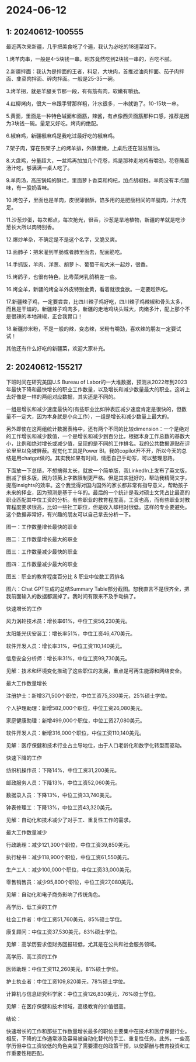 # 2024-06-12

## 1: 20240612-100555

最近两次来新疆，几乎把美食吃了个遍，我认为必吃的18道菜如下。

1.烤羊肉串，一般是4-5块钱一串。昭苏竟然吃到2块钱一串的，百吃不腻。

2.新疆拌面：我认为是拌面的王者，料足，大块肉，首推过油肉拌面、茄子肉拌面、韭菜肉拌面、碎肉拌面。一般是25-35一碗。

3.烤羊拐，就是羊腿关节那一段，有有筋有肉，软嫩有嚼劲。

4.红柳烤肉，很大一串跟手臂那样粗，汁水很多，一串就饱了。10-15块一串。

5.黄面，里面是一种特色碱面和面筋，辣酱，有点像西贝面筋那种口感，推荐是因为3块钱一碗。量足又好吃。烤肉的绝配。

6.椒麻鸡，新疆椒麻鸡是我吃过最好吃的椒麻鸡。

7.架子肉，穿在铁架子上的烤羊排，外酥里嫩，上桌后还在滋滋冒油。

8.大盘鸡，分量超大，一盆鸡再加加几个花卷，鸡是那种走地鸡有嚼劲，花卷蘸着汤汁吃，够满满一桌人吃了。

9.羊肉汤，高压锅炖的酥烂，里面萝卜香菜和枸杞，加点胡椒粉。羊肉没有半点膻味，有一股奶香味。

10.烤包子，里面也是羊肉，皮很薄很酥，馅多用的是肥瘦相间的羊腿肉，汁水充足。

11.沙葱炒蛋，每次都点，每次抢光，很香，沙葱是旱地植物，新疆的羊就是吃沙葱长大所以肉特别香。

12.爆炒羊杂，不确定是不是这个名字，又脆又爽。

13.面肺子：把米灌到羊肠或者肺里面去，配面筋吃。

14.手抓饭，羊肉、洋葱、胡萝卜、葡萄干和大米一起炒，很香。

15.烤鸽子，也很有特色，比粤菜烤乳鸽稍差一些。

16.烤全羊，新疆的烤全羊外皮特别金黄，看着就很食欲。一定要趁热吃。

17.新疆辣子鸡，一定要尝尝，比四川辣子鸡好吃，四川辣子鸡辣椒和骨头太多，而且是干煸的，新疆辣子鸡肉多，新疆的走地鸡块头贼大，肉嫩多汁，配上那个不是很辣的本地辣椒，正合我胃口！

18.新疆炒米粉，不是一般的辣，变态辣，米粉有嚼劲，喜欢辣的朋友一定要试试！

其他还有什么好吃的新疆菜，欢迎大家补充。

## 2: 20240612-155217

下班时间在研究美国U.S Bureau of Labor的一大堆数据，预测从2022年到2023年最快下降和最快增长的职业工作数量，以及增长和减少数量最大的职业。这听上去好像是一样的两组对应数据，其实还是不同的。

一组是增长和减少速度最快的(有些职业比如钟表匠减少速度肯定是很快的，但数量不一定大，因为本身就是小众工作），一组是增长和减少数量上最大的。

另外即使在这两组统计数据表格中，还有两个不同的比较dimension：一个是绝对的工作增长和减少数值，一个是增长和减少到百分比，根据本身工作总数的基数大小，比例和绝对增长或减少值，呈现的是不同的工作排名。我的公共数据源贴在评论里里以免被屏蔽。视觉化工具是Power BI。我的copilot开不开，所以今天的总结是用chatgpt做的。其实我如果有时间，情愿自己手动写，可以整理思路。

下面放一下总结，不想搞得太长，就放一个简单版，我LinkedIn上发布了英文版，删减了很多版，因为领英上字数限制更严格。但是其实挺好的，帮助我精简文字，提高insights的效率。这个我觉得对国内国外的家长都非常有指导意义，帮助孩子未来的择业，因为预测是基于十年的。最后的一个统计是我对硕士文凭占比最高的职业匹配其中位工资的分析。有些职业的教育程度高，工资也高，而有些职业对教育程度要求很高，比如一些社工职位，但是收入却相对很低。这样的专业要避免。这个数据非常好，有兴趣的朋友可以自己拿去分析一下。

图一：工作数量增长最快的职业

图二：工作数量增长最大的职业

图三：工作数量减少最快的职业

图四：工作数量减少最大的职业

图五：职业的教育程度百分比 & 职业中位数工资排名

图六：Chat GPT生成的总结Summary Table部分截图。恕我直言不是很齐全，把我前面输入的数据都漏掉了。我时间有限来不及手动搞了。

快速增长的工作

风力涡轮技术员：增长率61%，中位工资56,230美元。

太阳能光伏安装工：增长率51%，中位工资46,470美元。

软件开发人员：增长率31%，中位工资110,140美元。

信息安全分析师：增长率31%，中位工资99,730美元。

见解：技术和环境变化推动了这些职位的发展，重点是可再生能源和网络安全。

最大工作数量增长

注册护士：新增371,500个职位，中位工资75,330美元，25%硕士学位。

个人护理助理：新增582,000个职位，中位工资26,080美元。

家庭健康助理：新增499,000个职位，中位工资27,080美元。

软件开发人员：新增316,000个职位，中位工资110,140美元。

见解：医疗保健和技术行业占主导地位，由于人口老龄化和数字化转型而驱动。

快速下降的工作

纺织机操作员：下降14%，中位工资31,200美元。

邮政服务人员：下降13%，中位工资52,060美元。

数据录入员：下降13%，中位工资33,740美元。

钟表修理工：下降13%，中位工资43,320美元。

见解：自动化和技术减少了对手工、重复性工作的需求。

最大工作数量减少

行政助理：减少121,300个职位，中位工资39,850美元。

执行秘书：减少118,900个职位，中位工资61,550美元。

生产工人：减少100,000个职位，中位工资33,000美元。

零售销售员：减少95,800个职位，中位工资27,080美元。

见解：自动化和电子商务影响了传统角色。

高学历、低工资的工作

社会工作者：中位工资51,760美元，85%硕士学位。

康复顾问：中位工资37,530美元，83%硕士学位。

见解：高学历要求但财务回报较低，尤其是在公共和社会服务领域。

高学历、高工资的工作

医师助理：中位工资112,260美元，81%硕士学位。

护士执业者：中位工资109,820美元，78%硕士学位。

计算机与信息研究科学家：中位工资126,830美元，76%硕士学位。

见解：在医疗保健和技术领域，高级教育的价值很高。

结论：

快速增长的工作和那些工作数量增长最多的职位主要集中在技术和医疗保健行业。相反，下降的工作通常涉及容易被自动化替代的手工、重复性任务。此外，一些高学历但中位工资较低的角色突显了需要潜在的政策干预，以使薪酬与教育投资和工作重要性相匹配。

